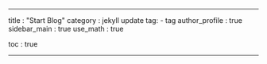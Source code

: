 ---
title : "Start Blog"
category : jekyll update
tag:
    - tag
author_profile : true
sidebar_main : true
use_math : true

toc : true
___
